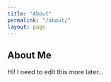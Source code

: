 ```yaml
---
title: "About"
permalink: "/about/"
layout: page
---
```


## About Me

Hi! I need to edit this more later...
